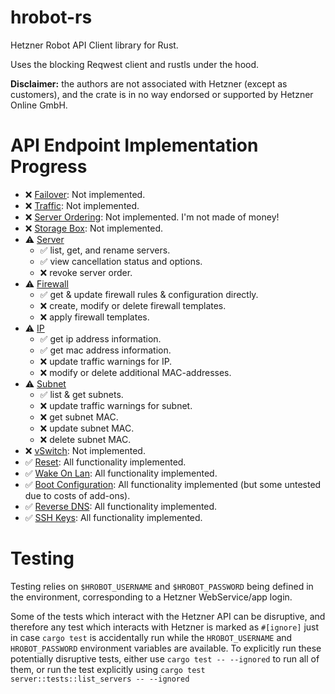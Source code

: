 # hrobot-rs
Hetzner Robot API Client library for Rust.

Uses the blocking Reqwest client and rustls under the hood.

**Disclaimer:** the authors are not associated with Hetzner (except as customers), and the crate is in no way endorsed or supported by Hetzner Online GmbH.

# API Endpoint Implementation Progress

* ❌ [Failover](https://robot.your-server.de/doc/webservice/en.html#failover): Not implemented.
* ❌ [Traffic](https://robot.your-server.de/doc/webservice/en.html#traffic): Not implemented.
* ❌ [Server Ordering](https://robot.your-server.de/doc/webservice/en.html#server-ordering): Not implemented. I'm not made of money!
* ❌ [Storage Box](https://robot.your-server.de/doc/webservice/en.html#storage-box): Not implemented.
* ⚠️ [Server](https://robot.your-server.de/doc/webservice/en.html#server)
    * ✅ list, get, and rename servers.
    * ✅ view cancellation status and options.
    * ❌ revoke server order.
* ⚠️ [Firewall](https://robot.your-server.de/doc/webservice/en.html#firewall)
    * ✅ get & update firewall rules & configuration directly.
    * ❌ create, modify or delete firewall templates.
    * ❌ apply firewall templates.
* ⚠️ [IP](https://robot.your-server.de/doc/webservice/en.html#ip)
    * ✅ get ip address information.
    * ✅ get mac address information.
    * ❌ update traffic warnings for IP.
    * ❌ modify or delete additional MAC-addresses.
* ⚠️ [Subnet](https://robot.your-server.de/doc/webservice/en.html#subnet)
    * ✅ list & get subnets.
    * ❌ update traffic warnings for subnet.
    * ❌ get subnet MAC.
    * ❌ update subnet MAC.
    * ❌ delete subnet MAC.
* ❌ [vSwitch](https://robot.your-server.de/doc/webservice/en.html#vswitch): Not implemented.
* ✅ [Reset](https://robot.your-server.de/doc/webservice/en.html#reset): All functionality implemented.
* ✅ [Wake On Lan](https://robot.your-server.de/doc/webservice/en.html#wake-on-lan): All functionality implemented.
* ✅ [Boot Configuration](https://robot.your-server.de/doc/webservice/en.html#boot-configuration): All functionality implemented (but some untested due to costs of add-ons).
* ✅ [Reverse DNS](https://robot.your-server.de/doc/webservice/en.html#reverse-dns): All functionality implemented.
* ✅ [SSH Keys](https://robot.your-server.de/doc/webservice/en.html#ssh-keys): All functionality implemented.

# Testing
Testing relies on `$HROBOT_USERNAME` and `$HROBOT_PASSWORD` being defined in the environment, corresponding to a Hetzner WebService/app login.

Some of the tests which interact with the Hetzner API can be disruptive, and therefore any test which interacts with Hetzner is marked as `#[ignore]` just in case `cargo test` is accidentally run while the `HROBOT_USERNAME` and `HROBOT_PASSWORD` environment variables are available. To explicitly run these potentially disruptive tests, either use `cargo test -- --ignored` to run all of them, or run the test explicitly using `cargo test server::tests::list_servers -- --ignored`